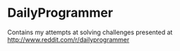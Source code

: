 # DailyProgrammer
Contains my attempts at solving challenges presented at http://www.reddit.com/r/dailyprogrammer
